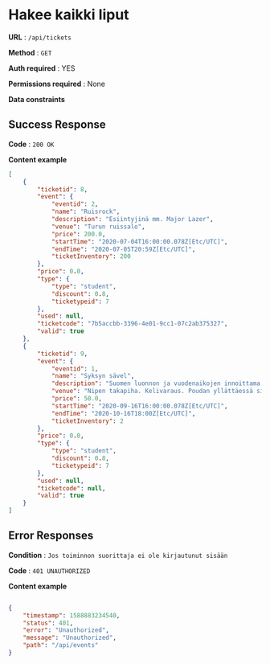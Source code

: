 # Hakee kaikki liput


**URL** : `/api/tickets`

**Method** : `GET`

**Auth required** : YES

**Permissions required** : None

**Data constraints**


## Success Response


**Code** : `200 OK`

**Content example**

```json
[
    {
        "ticketid": 8,
        "event": {
            "eventid": 2,
            "name": "Ruisrock",
            "description": "Esiintyjinä mm. Major Lazer",
            "venue": "Turun ruissalo",
            "price": 200.0,
            "startTime": "2020-07-04T16:00:00.078Z[Etc/UTC]",
            "endTime": "2020-07-05T20:59Z[Etc/UTC]",
            "ticketInventory": 200
        },
        "price": 0.0,
        "type": {
            "type": "student",
            "discount": 0.8,
            "ticketypeid": 7
        },
        "used": null,
        "ticketcode": "7b5accbb-3396-4e01-9cc1-07c2ab375327",
        "valid": true
    },
    {
        "ticketid": 9,
        "event": {
            "eventid": 1,
            "name": "Syksyn sävel",
            "description": "Suomen luonnon ja vuodenaikojen innoittama konserttiesitys. Soittimina tusina sadeputkea ja märkä rätti",
            "venue": "Nipen takapiha. Kelivaraus. Poudan yllättäessä siirrymme roskakatokseen",
            "price": 50.0,
            "startTime": "2020-09-16T16:00:00.078Z[Etc/UTC]",
            "endTime": "2020-10-16T18:00Z[Etc/UTC]",
            "ticketInventory": 2
        },
        "price": 0.0,
        "type": {
            "type": "student",
            "discount": 0.8,
            "ticketypeid": 7
        },
        "used": null,
        "ticketcode": null,
        "valid": true
    }
]
```
## Error Responses

**Condition** : `Jos toiminnon suorittaja ei ole kirjautunut sisään`

**Code** : `401 UNAUTHORIZED`

**Content example**

```json

{
    "timestamp": 1588883234540,
    "status": 401,
    "error": "Unauthorized",
    "message": "Unauthorized",
    "path": "/api/events"
}

```







